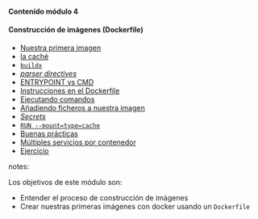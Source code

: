 #### Contenido módulo 4

#### Construcción de imágenes (Dockerfile)

* [Nuestra primera imagen](#our-first-image)
* [la caché](#build-cache)
* [`buildx`](#buildx)
* [_parser directives_](#parser-directives)
* [ENTRYPOINT vs CMD](#entrypoint-vs-cmd)
* [Instrucciones en el Dockerfile](#dockerfile-instructions)   
* [Ejecutando comandos](#running-commands)
* [Añadiendo ficheros a nuestra imagen](#copy-files)
* [_Secrets_](#secrets)
* [`RUN --mount=type=cache`](#run-mount-cache)
* [Buenas prácticas](#best-practices)
* [Múltiples servicios por contenedor](#multiple-services-in-a-container)
* [Ejercicio](#exercise)

notes:

Los objetivos de este módulo son:

* Entender el proceso de construcción de imágenes
* Crear nuestras primeras imágenes con docker usando un `Dockerfile`